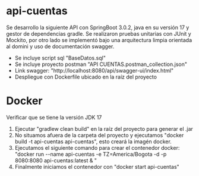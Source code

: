 # api-cuentas

Se desarrollo la siguiente API con SpringBoot 3.0.2, java en su versión 17 y gestor de dependencias gradle. Se realizaron pruebas unitarias con JUnit y Mockito, por otro lado se implementó bajo una arquitectura limpia orientada al domini y uso de documentación swagger.


- Se incluye script sql "BaseDatos.sql"
- Se incluye proyecto postman "API CUENTAS.postman_collection.json"
- Link swagger: "http://localhost:8080/api/swagger-ui/index.html"
- Despliegue con Dockerfile ubicado en la raíz del proyecto

# Docker
Verificar que se tiene la versión JDK 17
1. Ejecutar "gradlew clean build" en la raíz del proyecto para generar el .jar
2. No situamos afuera de la carpeta del proyecto y ejecutamos "docker build -t api-cuentas api-cuentas", esto creará la imagén docker.
3. Ejecutamos el siguiente comando para crear el contenedor docker: "docker run --name api-cuentas -e TZ=America/Bogota -d -p 8080:8080 api-cuentas:latest &
   "
4. Finalmente iniciamos el contenedor con "docker start api-cuentas"
